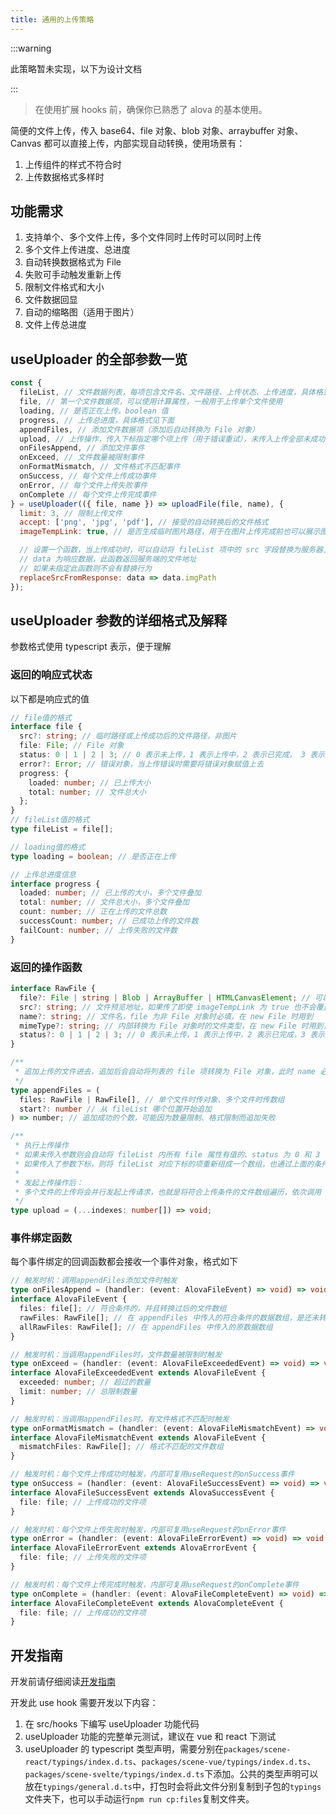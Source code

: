```yaml
---
title: 通用的上传策略
---
```


:::warning

此策略暂未实现，以下为设计文档

:::

> 在使用扩展 hooks 前，确保你已熟悉了 alova 的基本使用。

简便的文件上传，传入 base64、file 对象、blob 对象、arraybuffer 对象、Canvas 都可以直接上传，内部实现自动转换，使用场景有：

1. 上传组件的样式不符合时
2. 上传数据格式多样时

## 功能需求

1. 支持单个、多个文件上传，多个文件同时上传时可以同时上传
2. 多个文件上传进度、总进度
3. 自动转换数据格式为 File
4. 失败可手动触发重新上传
5. 限制文件格式和大小
6. 文件数据回显
7. 自动的缩略图（适用于图片）
8. 文件上传总进度

## useUploader 的全部参数一览

```javascript
const {
  fileList, // 文件数据列表，每项包含文件名、文件路径、上传状态、上传进度，具体格式见下面
  file, // 第一个文件数据项，可以使用计算属性，一般用于上传单个文件使用
  loading, // 是否正在上传，boolean 值
  progress, // 上传总进度，具体格式见下面
  appendFiles, // 添加文件数据项（添加后自动转换为 File 对象）
  upload, // 上传操作，传入下标指定哪个项上传（用于错误重试），未传入上传全部未成功的项
  onFilesAppend, // 添加文件事件
  onExceed, // 文件数量被限制事件
  onFormatMismatch, // 文件格式不匹配事件
  onSuccess, // 每个文件上传成功事件
  onError, // 每个文件上传失败事件
  onComplete // 每个文件上传完成事件
} = useUploader(({ file, name }) => uploadFile(file, name), {
  limit: 3, // 限制上传文件
  accept: ['png', 'jpg', 'pdf'], // 接受的自动转换后的文件格式
  imageTempLink: true, // 是否生成临时图片路径，用于在图片上传完成前也可以展示图片内容，默认为 false

  // 设置一个函数，当上传成功时，可以自动将 fileList 项中的 src 字段替换为服务器上的文件地址，在上传图片时常用
  // data 为响应数据，此函数返回服务端的文件地址
  // 如果未指定此函数则不会有替换行为
  replaceSrcFromResponse: data => data.imgPath
});
```

## useUploader 参数的详细格式及解释

参数格式使用 typescript 表示，便于理解

### 返回的响应式状态

以下都是响应式的值

```typescript
// file值的格式
interface file {
  src?: string; // 临时路径或上传成功后的文件路径，非图片
  file: File; // File 对象
  status: 0 | 1 | 2 | 3; // 0 表示未上传，1 表示上传中，2 表示已完成， 3 表示上传错误
  error?: Error; // 错误对象，当上传错误时需要将错误对象赋值上去
  progress: {
    loaded: number; // 已上传大小
    total: number; // 文件总大小
  };
}
// fileList值的格式
type fileList = file[];

// loading值的格式
type loading = boolean; // 是否正在上传

// 上传总进度信息
interface progress {
  loaded: number; // 已上传的大小，多个文件叠加
  total: number; // 文件总大小，多个文件叠加
  count: number; // 正在上传的文件总数
  successCount: number; // 已成功上传的文件数
  failCount: number; // 上传失败的文件数
}
```

### 返回的操作函数

```typescript
interface RawFile {
  file?: File | string | Blob | ArrayBuffer | HTMLCanvasElement; // 可以传入 base64、file 对象、blob 对象、arraybuffer，canvas 元素，回显时可不传
  src?: string; // 文件预览地址，如果传了即使 imageTempLink 为 true 也不会覆盖它
  name?: string; // 文件名，file 为非 File 对象时必填，在 new File 时用到
  mimeType?: string; // 内部转换为 File 对象时的文件类型，在 new File 时用到，建议 file 为非 File 对象时传入
  status?: 0 | 1 | 2 | 3; // 0 表示未上传，1 表示上传中，2 表示已完成，3 表示上传失败，不传默认为 0
}

/**
 * 追加上传的文件进去，追加后会自动将列表的 file 项转换为 File 对象，此时 name 必须有值
 */
type appendFiles = (
  files: RawFile | RawFile[], // 单个文件时传对象、多个文件时传数组
  start?: number // 从 fileList 哪个位置开始追加
) => number; // 追加成功的个数，可能因为数量限制、格式限制而追加失败

/**
 * 执行上传操作
 * 如果未传入参数则会自动将 fileList 内所有 file 属性有值的、status 为 0 和 3（未上传和上传失败）的重新发起上传请求
 * 如果传入了参数下标，则将 fileList 对应下标的项重新组成一个数组，也通过上面的条件过滤出可上传的进行上传请求，但此时如果有不符合条件的需要报错，而不是忽略
 *
 * 发起上传操作后：
 * 多个文件的上传将会并行发起上传请求，也就是将符合上传条件的文件数组遍历，依次调用 useUploader 的第一个回调函数获取 Method 对象发送请求，内部可以使用 useRequst 实现，因为 fileList 中有很多属性是在 useRequest 都可以提供
 */
type upload = (...indexes: number[]) => void;
```

### 事件绑定函数

每个事件绑定的回调函数都会接收一个事件对象，格式如下

```typescript
// 触发时机：调用appendFiles添加文件时触发
type onFilesAppend = (handler: (event: AlovaFileEvent) => void) => void;
interface AlovaFileEvent {
  files: file[]; // 符合条件的，并且转换过后的文件数组
  rawFiles: RawFile[]; // 在 appendFiles 中传入的符合条件的数据数组，是还未转换过后的文件数组
  allRawFiles: RawFile[]; // 在 appendFiles 中传入的原数据数组
}

// 触发时机：当调用appendFiles时，文件数量被限制时触发
type onExceed = (handler: (event: AlovaFileExceededEvent) => void) => void;
interface AlovaFileExceededEvent extends AlovaFileEvent {
  exceeded: number; // 超过的数量
  limit: number; // 总限制数量
}

// 触发时机：当调用appendFiles时，有文件格式不匹配时触发
type onFormatMismatch = (handler: (event: AlovaFileMismatchEvent) => void) => void;
interface AlovaFileMismatchEvent extends AlovaFileEvent {
  mismatchFiles: RawFile[]; // 格式不匹配的文件数组
}

// 触发时机：每个文件上传成功时触发，内部可复用useRequest的onSuccess事件
type onSuccess = (handler: (event: AlovaFileSuccessEvent) => void) => void;
interface AlovaFileSuccessEvent extends AlovaSuccessEvent {
  file: file; // 上传成功的文件项
}

// 触发时机：每个文件上传失败时触发，内部可复用useRequest的onError事件
type onError = (handler: (event: AlovaFileErrorEvent) => void) => void;
interface AlovaFileErrorEvent extends AlovaErrorEvent {
  file: file; // 上传失败的文件项
}

// 触发时机：每个文件上传完成时触发，内部可复用useRequest的onComplete事件
type onComplete = (handler: (event: AlovaFileCompleteEvent) => void) => void;
interface AlovaFileCompleteEvent extends AlovaCompleteEvent {
  file: file; // 上传成功的文件项
}
```

## 开发指南

开发前请仔细阅读[开发指南](/contributing/developing-guidelines)

开发此 use hook 需要开发以下内容：

1. 在 src/hooks 下编写 useUploader 功能代码
2. useUploader 功能的完整单元测试，建议在 vue 和 react 下测试
3. useUploader 的 typescript 类型声明，需要分别在`packages/scene-react/typings/index.d.ts`、`packages/scene-vue/typings/index.d.ts`、`packages/scene-svelte/typings/index.d.ts`下添加。公共的类型声明可以放在`typings/general.d.ts`中，打包时会将此文件分别复制到子包的`typings`文件夹下，也可以手动运行`npm run cp:files`复制文件夹。
